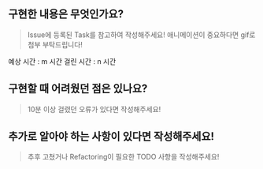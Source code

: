 ## 구현한 내용은 무엇인가요?
> Issue에 등록된 Task를 참고하여 작성해주세요!
> 애니메이션이 중요하다면 gif로 첨부 부탁드립니다!


예상 시간 : m 시간
걸린 시간 : n 시간


## 구현할 때 어려웠던 점은 있나요?
> 10분 이상 걸렸던 오류가 있다면 작성해주세요!


## 추가로 알아야 하는 사항이 있다면 작성해주세요!
> 추후 고쳤거나 Refactoring이 필요한 TODO 사항을 작성해주세요!

